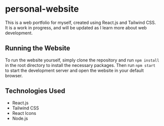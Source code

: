 # personal-website

This is a web portfolio for myself, created using React.js and Tailwind CSS. It is a work in progress, and will be updated as I learn more about web development.

## Running the Website

To run the website yourself, simply clone the repository and run `npm install` in the root directory to install the necessary packages. Then run `npm start` to start the development server and open the website in your default browser.

## Technologies Used

- React.js
- Tailwind CSS
- React Icons
- Node.js
